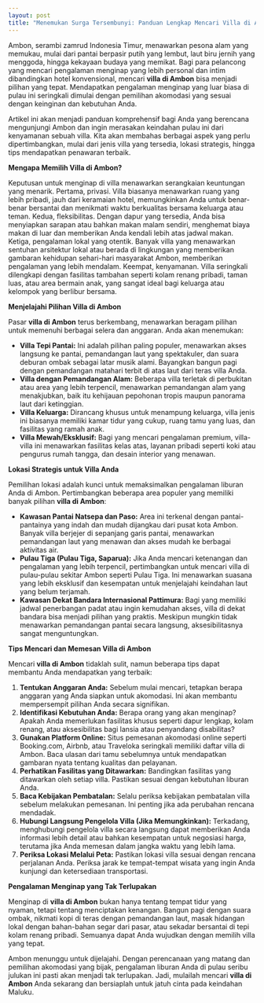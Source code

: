 ```yaml
---
layout: post
title: "Menemukan Surga Tersembunyi: Panduan Lengkap Mencari Villa di Ambon"
---
```


Ambon, serambi zamrud Indonesia Timur, menawarkan pesona alam yang memukau, mulai dari pantai berpasir putih yang lembut, laut biru jernih yang menggoda, hingga kekayaan budaya yang memikat. Bagi para pelancong yang mencari pengalaman menginap yang lebih personal dan intim dibandingkan hotel konvensional, mencari **villa di Ambon** bisa menjadi pilihan yang tepat. Mendapatkan pengalaman menginap yang luar biasa di pulau ini seringkali dimulai dengan pemilihan akomodasi yang sesuai dengan keinginan dan kebutuhan Anda.

Artikel ini akan menjadi panduan komprehensif bagi Anda yang berencana mengunjungi Ambon dan ingin merasakan keindahan pulau ini dari kenyamanan sebuah villa. Kita akan membahas berbagai aspek yang perlu dipertimbangkan, mulai dari jenis villa yang tersedia, lokasi strategis, hingga tips mendapatkan penawaran terbaik.

**Mengapa Memilih Villa di Ambon?**

Keputusan untuk menginap di villa menawarkan serangkaian keuntungan yang menarik. Pertama, privasi. Villa biasanya menawarkan ruang yang lebih pribadi, jauh dari keramaian hotel, memungkinkan Anda untuk benar-benar bersantai dan menikmati waktu berkualitas bersama keluarga atau teman. Kedua, fleksibilitas. Dengan dapur yang tersedia, Anda bisa menyiapkan sarapan atau bahkan makan malam sendiri, menghemat biaya makan di luar dan memberikan Anda kendali lebih atas jadwal makan. Ketiga, pengalaman lokal yang otentik. Banyak villa yang menawarkan sentuhan arsitektur lokal atau berada di lingkungan yang memberikan gambaran kehidupan sehari-hari masyarakat Ambon, memberikan pengalaman yang lebih mendalam. Keempat, kenyamanan. Villa seringkali dilengkapi dengan fasilitas tambahan seperti kolam renang pribadi, taman luas, atau area bermain anak, yang sangat ideal bagi keluarga atau kelompok yang berlibur bersama.

**Menjelajahi Pilihan Villa di Ambon**

Pasar **villa di Ambon** terus berkembang, menawarkan beragam pilihan untuk memenuhi berbagai selera dan anggaran. Anda akan menemukan:

*   **Villa Tepi Pantai:** Ini adalah pilihan paling populer, menawarkan akses langsung ke pantai, pemandangan laut yang spektakuler, dan suara deburan ombak sebagai latar musik alami. Bayangkan bangun pagi dengan pemandangan matahari terbit di atas laut dari teras villa Anda.
*   **Villa dengan Pemandangan Alam:** Beberapa villa terletak di perbukitan atau area yang lebih terpencil, menawarkan pemandangan alam yang menakjubkan, baik itu kehijauan pepohonan tropis maupun panorama laut dari ketinggian.
*   **Villa Keluarga:** Dirancang khusus untuk menampung keluarga, villa jenis ini biasanya memiliki kamar tidur yang cukup, ruang tamu yang luas, dan fasilitas yang ramah anak.
*   **Villa Mewah/Eksklusif:** Bagi yang mencari pengalaman premium, villa-villa ini menawarkan fasilitas kelas atas, layanan pribadi seperti koki atau pengurus rumah tangga, dan desain interior yang menawan.

**Lokasi Strategis untuk Villa Anda**

Pemilihan lokasi adalah kunci untuk memaksimalkan pengalaman liburan Anda di Ambon. Pertimbangkan beberapa area populer yang memiliki banyak pilihan **villa di Ambon**:

*   **Kawasan Pantai Natsepa dan Paso:** Area ini terkenal dengan pantai-pantainya yang indah dan mudah dijangkau dari pusat kota Ambon. Banyak villa berjejer di sepanjang garis pantai, menawarkan pemandangan laut yang menawan dan akses mudah ke berbagai aktivitas air.
*   **Pulau Tiga (Pulau Tiga, Saparua):** Jika Anda mencari ketenangan dan pengalaman yang lebih terpencil, pertimbangkan untuk mencari villa di pulau-pulau sekitar Ambon seperti Pulau Tiga. Ini menawarkan suasana yang lebih eksklusif dan kesempatan untuk menjelajahi keindahan laut yang belum terjamah.
*   **Kawasan Dekat Bandara Internasional Pattimura:** Bagi yang memiliki jadwal penerbangan padat atau ingin kemudahan akses, villa di dekat bandara bisa menjadi pilihan yang praktis. Meskipun mungkin tidak menawarkan pemandangan pantai secara langsung, aksesibilitasnya sangat menguntungkan.

**Tips Mencari dan Memesan Villa di Ambon**

Mencari **villa di Ambon** tidaklah sulit, namun beberapa tips dapat membantu Anda mendapatkan yang terbaik:

1.  **Tentukan Anggaran Anda:** Sebelum mulai mencari, tetapkan berapa anggaran yang Anda siapkan untuk akomodasi. Ini akan membantu mempersempit pilihan Anda secara signifikan.
2.  **Identifikasi Kebutuhan Anda:** Berapa orang yang akan menginap? Apakah Anda memerlukan fasilitas khusus seperti dapur lengkap, kolam renang, atau aksesibilitas bagi lansia atau penyandang disabilitas?
3.  **Gunakan Platform Online:** Situs pemesanan akomodasi online seperti Booking.com, Airbnb, atau Traveloka seringkali memiliki daftar villa di Ambon. Baca ulasan dari tamu sebelumnya untuk mendapatkan gambaran nyata tentang kualitas dan pelayanan.
4.  **Perhatikan Fasilitas yang Ditawarkan:** Bandingkan fasilitas yang ditawarkan oleh setiap villa. Pastikan sesuai dengan kebutuhan liburan Anda.
5.  **Baca Kebijakan Pembatalan:** Selalu periksa kebijakan pembatalan villa sebelum melakukan pemesanan. Ini penting jika ada perubahan rencana mendadak.
6.  **Hubungi Langsung Pengelola Villa (Jika Memungkinkan):** Terkadang, menghubungi pengelola villa secara langsung dapat memberikan Anda informasi lebih detail atau bahkan kesempatan untuk negosiasi harga, terutama jika Anda memesan dalam jangka waktu yang lebih lama.
7.  **Periksa Lokasi Melalui Peta:** Pastikan lokasi villa sesuai dengan rencana perjalanan Anda. Periksa jarak ke tempat-tempat wisata yang ingin Anda kunjungi dan ketersediaan transportasi.

**Pengalaman Menginap yang Tak Terlupakan**

Menginap di **villa di Ambon** bukan hanya tentang tempat tidur yang nyaman, tetapi tentang menciptakan kenangan. Bangun pagi dengan suara ombak, nikmati kopi di teras dengan pemandangan laut, masak hidangan lokal dengan bahan-bahan segar dari pasar, atau sekadar bersantai di tepi kolam renang pribadi. Semuanya dapat Anda wujudkan dengan memilih villa yang tepat.

Ambon menunggu untuk dijelajahi. Dengan perencanaan yang matang dan pemilihan akomodasi yang bijak, pengalaman liburan Anda di pulau seribu julukan ini pasti akan menjadi tak terlupakan. Jadi, mulailah mencari **villa di Ambon** Anda sekarang dan bersiaplah untuk jatuh cinta pada keindahan Maluku.
